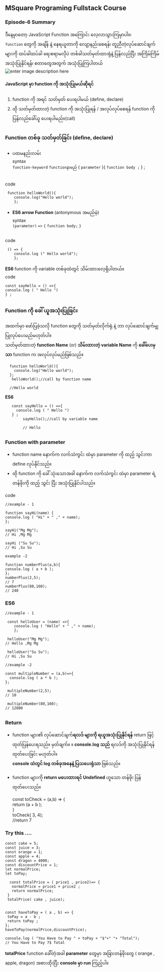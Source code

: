 ﻿
## MSquare Programing Fullstack Course

### Episode-6 Summary

ဒီနေ့မှာတော့ JavaScript Function အကြောင်း လေ့လာသွားကြမှာပါ။၊<br>
 `function` တွေကို အချိန် နဲ့ နေရယူတာကို လျော့နည်းစေရန်၊ တူညီတဲ့လုပ်ဆောင်ချက်များကို ထပ်ခါထပ်ခါ ရေးစရာမလိုပဲ  တစ်ခါသတ်မှတ်ထားရုံနဲ့ ပြန်လည်ပြီး အကြိမ်ကြိမ် အသုံးပြုနိုင်ရန်၊ စတာတွေအတွက် အသုံးပြုကြပါတယ်
![enter image description here](https://res.cloudinary.com/practicaldev/image/fetch/s--pClJgvrv--/c_limit,f_auto,fl_progressive,q_auto,w_880/https://dev-to-uploads.s3.amazonaws.com/i/mt2jlra7jd5gdgl8up8y.png)


#### JavaScript မှာ function ကို အသုံးပြုမယ်ဆိုရင်

 1. function ကို အရင် သတ်မှတ် ပေးရပါမယ် (define, declare)
 2. ထို သတ်မှတ်ထားတဲ့ function ကို အသုံးပြုရန် / အလုပ်လုပ်စေရန် function ကို ပြန်လည်ခေါ်ယူ ပေးရပါမည်။(call)
  
  ##
  ### Function တစ်ခု သတ်မှတ်ခြင်း (define, declare)
  - ပထမနည်းလမ်း<br>
syntax<br>
      ``function-keyword`` ``functionနာမည်`` ( ``parameter`` ){
       ``function body ;``
       } ;

  <br> code

     function helloWorld(){
        console.log("Hello world");
        };

- **ES6 arrow Function** (antonymous အမည်မဲ့)<br>
syntax<br>
   `(parameter)` `=>` `{`
   `function body;`
   `}`
<br>
code
   

     () => {
        console.log (" Hello world");
        };

 **ES6** function ကို variable တစ်ခုထဲတွင် သိမ်းထားလေ့ရှိပါတယ်။<br>
code

    const sayHello = () =>{
    console.log ( " Hello ")
    } ;
         
##
### Function ကို ခေါ် ယူအသုံးပြုခြင်း
အထက်မှာ ဖော်ပြခဲ့သလို function တွေကို သတ်မှတ်လိုက်ရုံ နဲ့ ဘာ လုပ်ဆောင်ချက်မျှ
ပြုလုပ်ပေးမည်မဟုတ်ပါ။<br>
သတ်မှတ်ထားတဲ့ **function Name** (or) **သိမ်းထားတဲ့ variable Name** ကို **ခေါ််ပေးမှသာ** function က အလုပ်လုပ်မည်ဖြစ်သည်။

    
      function helloWorld(){
        console.log("Hello world");
      };
       helloWorld();//call by function name
      
      //Hello world

**ES6**
   

       const sayHello = () =>{
         console.log ( " Hello ")
       } ;
            sayHello();//call by variable name
            
            // Hello
##
### **Function with parameter**
 - function name နောက်က လက်သဲကွင်း ထဲမှာ parameter ကို ထည့် သွင်းကာ define လုပ်နိုင်သည်။
 - ထို function ကို ခေါ် သုံးသောအခါ နောက်က လက်သဲကွင်း ထဲမှာ parameter ရဲ့ တန်ဖိုးကို ထည့် သွင်း
 ပြီး အသုံးပြုနိုင်ပါသည်။

code

    //example - 1
    
    function sayHi(name) {
    console.log ( "Hi" + " ," + name);
    };
    
    sayHi("Mg Mg");
    // Hi ,Mg Mg
    
    sayHi ("Su Su");
    // Hi ,Su Su
    
    example -2
    
    function numberPlus(a,b){
    console.log ( a + b );
    };
    numberPlus(2,5);
    // 7
    numberPlus(80,160);
    // 240

 
 ### ES6
 

    //example - 1
    
     const helloUser = (name) =>{
        console.log ( "Hello" + " ," + name);
        };
        
     helloUser("Mg Mg");
    // Hello ,Mg Mg
    
     helloUser("Su Su");
    // Hi ,Su Su
    
    //example -2
    
    const multipleNumber = (a,b)=>{
      console.log ( a * b );
    };
    
     multipleNumber(2,5);
    // 10
    
     multipleNumber(80,160);
    // 12800
##
### Return
 - function များ၏ လုပ်ဆောင်ချက်**ရလဒ် များကို ရယူအသုံးပြုနိုင်ရန်** return ဖြင့် ထုတ်ပြန်ပေးရသည်။
မှတ်ချက်။ ။ **console.log သည်** ရလဒ်ကို အသုံးပြုနိုင်ရန် ထုတ်ပေးခြင်း မဟုတ်ပါ။ <br>
**console ထဲတွင် log တစ်ခုအနေနဲ့ ပြသပေးရုံသာ** ဖြစ်သည်။
 
 - function များကို **return မပေးထားရင် Undefined** ဟူသော တန်ဖိုး
   ပြန်ထုတ်ပေးသည်။

 
  

     const toCheck = (a,b) => {<br>
             return (a + b );<br>
             }<br>
             toCheck( 3, 4);<br>
             //return 7

### Try this ....

    const cake = 5;
    const juice = 3;
    const orange = 1;
    const apple = 4;
    const dragon = 4000;
    const discountPrice = 1;
    let normalPrice;
    let toPay;
    
      const totalPrice = ( price1 , price2)=> {
       normalPrice = price1 + price2 ;
       return normalPrice;
     }
     totalPrice( cake , juice);
    
   
    const haveToPay = ( a , b) => {
     toPay = a - b ;
     return toPay ;
    };
    haveToPay(normalPrice,discountPrice);
    
    console.log ( "You Have to Pay " + toPay + "$"+" "+ "Total");
    // You Have to Pay 7$ Total

       
**totalPrice** function ခေါ််တဲ့အခါ  **parameter** တွေမှာ အခြားတန်ဖိုးတွေ ( orange , apple, dragon) အစားထိုးပြီး **console မှာ run** ကြည့်ပါ။
